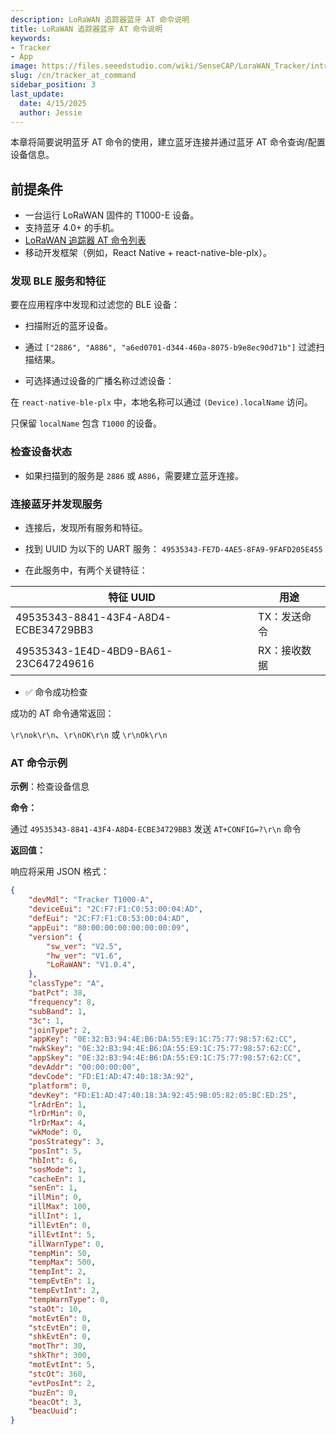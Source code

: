 ```yaml
---
description: LoRaWAN 追踪器蓝牙 AT 命令说明
title: LoRaWAN 追踪器蓝牙 AT 命令说明
keywords:
- Tracker
- App
image: https://files.seeedstudio.com/wiki/SenseCAP/LoraWAN_Tracker/intro-e.webp
slug: /cn/tracker_at_command
sidebar_position: 3
last_update:
  date: 4/15/2025
  author: Jessie
---
```


本章将简要说明蓝牙 AT 命令的使用，建立蓝牙连接并通过蓝牙 AT 命令查询/配置设备信息。


## 前提条件

- 一台运行 LoRaWAN 固件的 T1000-E 设备。
- 支持蓝牙 4.0+ 的手机。
- [LoRaWAN 追踪器 AT 命令列表](https://files.seeedstudio.com/wiki/SenseCAP/LoraWAN_Tracker/LoRaWAN%20Tracker%20AT%20Command.pdf)
- 移动开发框架（例如，React Native + react-native-ble-plx）。

### 发现 BLE 服务和特征

要在应用程序中发现和过滤您的 BLE 设备：

* 扫描附近的蓝牙设备。
* 通过 `["2886", "A886", "a6ed0701-d344-460a-8075-b9e8ec90d71b"]` 过滤扫描结果。

* 可选择通过设备的广播名称过滤设备：

 在 `react-native-ble-plx` 中，本地名称可以通过 `(Device).localName` 访问。

 只保留 `localName` 包含 `T1000` 的设备。

### 检查设备状态

* 如果扫描到的服务是 `2886` 或 `A886`，需要建立蓝牙连接。

### 连接蓝牙并发现服务

* 连接后，发现所有服务和特征。


* 找到 UUID 为以下的 UART 服务：
`49535343-FE7D-4AE5-8FA9-9FAFD205E455` 

* 在此服务中，有两个关键特征：

|特征 UUID|用途|
|--|--|
|49535343-8841-43F4-A8D4-ECBE34729BB3|	TX：发送命令|
|49535343-1E4D-4BD9-BA61-23C647249616|	RX：接收数据|


* ✅ 命令成功检查

 成功的 AT 命令通常返回：

 `\r\nok\r\n`、`\r\nOK\r\n` 或 `\r\nOk\r\n`


### AT 命令示例

**示例**：检查设备信息


**命令：**

通过 `49535343-8841-43F4-A8D4-ECBE34729BB3` 发送 `AT+CONFIG=?\r\n` 命令


**返回值：**

响应将采用 JSON 格式：


```json
{
	"devMdl": "Tracker T1000-A",
	"deviceEui": "2C:F7:F1:C0:53:00:04:AD",
	"defEui": "2C:F7:F1:C0:53:00:04:AD",
	"appEui": "80:00:00:00:00:00:00:09",
	"version": {
		"sw_ver": "V2.5",
		"hw_ver": "V1.6",
		"LoRaWAN": "V1.0.4",
	},
	"classType": "A",
	"batPct": 38,
	"frequency": 8,
	"subBand": 1,
	"3c": 1,
	"joinType": 2,
	"appKey": "0E:32:B3:94:4E:B6:DA:55:E9:1C:75:77:98:57:62:CC",
	"nwkSkey": "0E:32:B3:94:4E:B6:DA:55:E9:1C:75:77:98:57:62:CC",
	"appSkey": "0E:32:B3:94:4E:B6:DA:55:E9:1C:75:77:98:57:62:CC",
	"devAddr": "00:00:00:00",
	"devCode": "FD:E1:AD:47:40:18:3A:92",
	"platform": 0,
	"devKey": "FD:E1:AD:47:40:18:3A:92:45:9B:05:82:05:BC:ED:25",
	"lrAdrEn": 1,
	"lrDrMin": 0,
	"lrDrMax": 4,
	"wkMode": 0,
	"posStrategy": 3,
	"posInt": 5,
	"hbInt": 6,
	"sosMode": 1,
	"cacheEn": 1,
	"senEn": 1,
	"illMin": 0,
	"illMax": 100,
	"illInt": 1,
	"illEvtEn": 0,
	"illEvtInt": 5,
	"illWarnType": 0,
	"tempMin": 50,
	"tempMax": 500,
	"tempInt": 2,
	"tempEvtEn": 1,
	"tempEvtInt": 2,
	"tempWarnType": 0,
	"staOt": 10,
	"motEvtEn": 0,
	"stcEvtEn": 0,
	"shkEvtEn": 0,
	"motThr": 30,
	"shkThr": 300,
	"motEvtInt": 5,
	"stcOt": 360,
	"evtPosInt": 2,
	"buzEn": 0,
	"beacOt": 3,
	"beacUuid": 
}
```